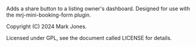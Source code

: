 Adds a share button to a listing owner's dashboard. Designed for use with the mrj-mini-booking-form plugin.

Copyright (C) 2024 Mark Jones.

Licensed under GPL, see the document called LICENSE for details.
